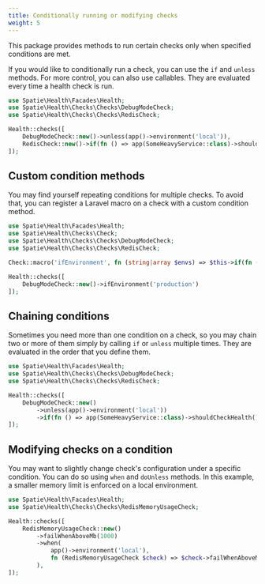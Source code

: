 ```yaml
---
title: Conditionally running or modifying checks
weight: 5
---
```


This package provides methods to run certain checks only when specified conditions are met.

If you would like to conditionally run a check, you can use the `if` and `unless` methods.
For more control, you can also use callables. They are evaluated every time a health check is run.

```php
use Spatie\Health\Facades\Health;
use Spatie\Health\Checks\Checks\DebugModeCheck;
use Spatie\Health\Checks\Checks\RedisCheck;

Health::checks([
    DebugModeCheck::new()->unless(app()->environment('local')),
    RedisCheck::new()->if(fn () => app(SomeHeavyService::class)->shouldCheckHealth()),
]);
```

## Custom condition methods

You may find yourself repeating conditions for multiple checks. To avoid that, 
you can register a Laravel macro on a check with a custom condition method.

```php
use Spatie\Health\Facades\Health;
use Spatie\Health\Checks\Check;
use Spatie\Health\Checks\Checks\DebugModeCheck;
use Spatie\Health\Checks\Checks\RedisCheck;

Check::macro('ifEnvironment', fn (string|array $envs) => $this->if(fn () => app()->environment($envs)));

Health::checks([
    DebugModeCheck::new()->ifEnvironment('production')
]);
```

## Chaining conditions

Sometimes you need more than one condition on a check, so you may chain two or more of them
simply by calling `if` or `unless` multiple times. They are evaluated in the order that 
you define them.

```php
use Spatie\Health\Facades\Health;
use Spatie\Health\Checks\Checks\DebugModeCheck;
use Spatie\Health\Checks\Checks\RedisCheck;

Health::checks([
    DebugModeCheck::new()
        ->unless(app()->environment('local'))
        ->if(fn () => app(SomeHeavyService::class)->shouldCheckHealth()),
]);
```

## Modifying checks on a condition

You may want to slightly change check's configuration under a specific condition. You can do
so using `when` and `doUnless` methods. In this example, a smaller memory limit is enforced 
on a local environment.

```php
use Spatie\Health\Facades\Health;
use Spatie\Health\Checks\Checks\RedisMemoryUsageCheck;

Health::checks([
    RedisMemoryUsageCheck::new()
        ->failWhenAboveMb(1000)
        ->when(
            app()->environment('local'), 
            fn (RedisMemoryUsageCheck $check) => $check->failWhenAboveMb(200)
        ),
]);
```
